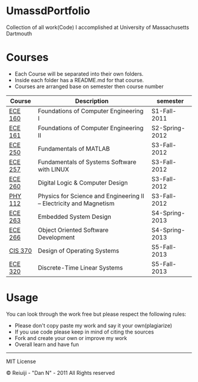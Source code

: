 # UmassdPortfolio

Collection of all work(Code) I accomplished at University of Massachusetts Dartmouth

Courses
=======

* Each Course will be separated into their own folders.
* Inside each folder has a README.md for that course.
* Courses are arranged base on semester then course number

| Course | Description | semester
|--------|-------------|---------
| [ECE 160](ECE160)| Foundations of Computer Engineering I | S1-Fall-2011
| [ECE 161](ECE161)| Foundations of Computer Engineering II | S2-Spring-2012
| [ECE 250](ECE250)| Fundamentals of MATLAB | S3-Fall-2012
| [ECE 257](ECE257)| Fundamentals of Systems Software with LINUX | S3-Fall-2012
| [ECE 260](ECE260)| Digital Logic & Computer Design | S3-Fall-2012
| [PHY 112](PHY112)| Physics for Science and Engineering II – Electricity and Magnetism | S3-Fall-2012
| [ECE 263](ECE263)| Embedded System Design | S4-Spring-2013
| [ECE 266](ECE264)| Object Oriented Software Development | S4-Spring-2013
| [CIS 370](CIS370)| Design of Operating Systems | S5-Fall-2013
| [ECE 320](ECE320)| Discrete-Time Linear Systems | S5-Fall-2013




Usage
=====

You can look through the work free but please respect the following rules:
* Please don't copy paste my work and say it your own(plagiarize)
* If you use code please keep in mind of citing the sources
* Fork and create your own or improve my work
* Overall learn and have fun


-----
MIT License

© Reiuiji - "Dan N" - 2011 All Rights reserved
